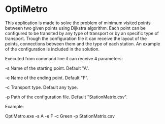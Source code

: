 # OptiMetro
This application is made to solve the problem of minimum visited points between two given points using Dijkstra algorithm.
Each point can be configured to be transited by any type of transport or by an specific type of transport.
Trough the configuration file it can receive the layout of the points, connections between them and the type of each station.
An example of the configuration is included in the solution.

Executed from command line it can receive 4 parameters:

-s  Name of the starting point. Default "A".

-e  Name of the ending point. Default "F".

-c  Transport type. Default any type.

-p  Path of the configuration file. Default "StationMatrix.csv".

Example:

OptiMetro.exe -s A -e F -c Green -p StationMatrix.csv
